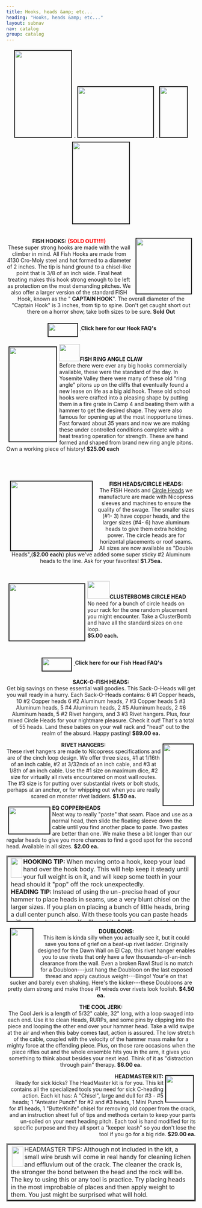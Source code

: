 ```yaml
---
title: Hooks, heads &amp; etc...
heading: "Hooks, heads &amp; etc..."
layout: subnav
nav: catalog
group: catalog
---
```


<p class="lead">
</p>

<div align="center">

<p align="center">
    <a href="http://www.fishproducts.com/pics/dawnwall_hook.jpg" target="_blank">
        <img src="{{ "/pics/dawnwall_hookTN.jpg" | prepend: site.baseurl }}" width="150" height="229" hspace="5" vspace="5" border="2">
    </a>
    <a href="http://www.fishproducts.com/pics/russ_native.jpg" target="_blank">
        <img src="{{ "/pics/russ_nativeTN.jpg" | prepend: site.baseurl }}" width="200" height="133" hspace="5" vspace="5" border="2">
    </a>
    <a href="http://www.fishproducts.com/topos/nativeTR/bip.jpeg" target="_blank">
        <img src="{{ "/pics/bipTN.jpeg" | prepend: site.baseurl }}" width="72" height="133" hspace="5" vspace="5" border="2" naturalsizeflag="3">
    </a>
    <a href="http://www.fishproducts.com/pics/coomer.jpg" target="_blank">
        <img src="{{ "/pics/coomerTN.jpg" | prepend: site.baseurl }}" width="150" height="215" hspace="5" vspace="5" border="2">
    </a>
</p>
<center>
</center>
<p>
    <br>
    <img src="{{ "/pics/hooks.jpeg" | prepend: site.baseurl }}" align="RIGHT" hspace="10" width="146" height="146" naturalsizeflag="3" border="2">
    <strong>FISH HOOKS:
        <font color="#ff0000">(SOLD OUT!!!!)
            <br>
        </font>
    </strong>These super strong hooks are made with the wall climber in mind. All Fish Hooks are made from 4130 Cro-Moly steel and hot formed to a diameter of 2 inches. The tip is hand ground to a chisel-like point that is 3/8 of an inch wide. Final heat treating makes this hook strong enough to be left as protection on the most demanding pitches. We also offer a larger version of the standard FISH Hook, known as the "
    <strong>CAPTAIN HOOK</strong>". The overall diameter of the "Captain Hook" is 3 inches, from tip to spine. Don't get caught short out there on a horror show, take both sizes to be sure.
    <strong>Sold Out
        <br>
        <br>
        <a href="http://www.fishproducts.com/faqs/hookfaq.html" target="_blank">
            <img src="{{ "/pics/faqbar.jpeg" | prepend: site.baseurl }}" width="77" height="33" hspace="5" vspace="5" border="2" align="MIDDLE" naturalsizeflag="3">
        </a>Click here for our Hook FAQ's</strong>
</p>
<p align="left">
    <strong>
        <a href="http://www.fishproducts.com/pics/fish_ringangle_claw.jpg" target="_blank">
            <img src="{{ "/pics/fish_ringangle_clawTN.jpg" | prepend: site.baseurl }}" width="125" height="250" hspace="6" vspace="6" border="2" align="left">
        </a>
        <img src="{{ "/pics/new.gif" | prepend: site.baseurl }}" width="55" height="45">FISH RING ANGLE CLAW
        <br>
    </strong>Before there were ever any big hooks commercially available, these were the standard of the day. In Yosemite Valley there were many of these old "ring angle" pitons up on the cliffs that eventually found a new lease on life as a big aid hook. These old school hooks were crafted into a pleasing shape by putting them in a fire grate in Camp 4 and beating them with a hammer to get the desired shape. They were also famous for opening up at the most inopportune times. Fast forward about 35 years and now we are making these under controlled conditions complete with a heat treating operation for strength. These are hand formed and shaped from brand new ring angle pitons. Own a working piece of history! <b>$25.00 each</b>
</p>
<p align="left">&nbsp;</p>
<p align="left">&nbsp;</p>
<img src="{{ "/pics/heads.jpeg" | prepend: site.baseurl }}" align="LEFT" hspace="10" width="216" height="183" naturalsizeflag="3" border="2">
<p>
    <strong>FISH HEADS/CIRCLE HEADS:</strong>
    <br>The FISH Heads and <a href="http://www.fishproducts.com/pics/cheads.jpeg">Circle Heads</a> we manufacture are made with Nicopress sleeves and machines to ensure the quality of the swage. The smaller sizes (#1- 3) have copper heads, and the larger sizes (#4- 6) have aluminum heads to give them extra holding power. The circle heads are for horizontal placements or roof seams. All sizes are now available as "Double Heads",(<b>$2.00 
            each</b>) plus we've added some super sticky #2 Aluminum heads to the line. Ask for your favorites!
    <strong>$1.75ea.
        <br>
    </strong>
</p>
<p>&nbsp;</p>
<p align="left"><b><font size="+1"><a href="http://www.fishproducts.com/pics/cluster.jpg" target="_blank"><img src="{{ "/pics/clusterTN.jpg" | prepend: site.baseurl }}" width="200" height="150" hspace="6" vspace="6" border="2" align="left"></a></font><font size="+1"><img src="{{ "/pics/new.gif" | prepend: site.baseurl }}" width="59" height="47"></font>CLUSTERBOMB 
            CIRCLE HEAD<font size="+1"><br>
            </font></b>No need for a bunch of circle heads on your rack for the one random placement you might encounter. Take a ClusterBomb and have all the standard sizes on one loop. <b><br>
            $5.00 each. </b>
</p>
<p align="left">&nbsp;</p>
<p>
    <strong>
        <a href="http://www.fishproducts.com/faqs/copperheadfaq.html" target="_blank">
            <img src="{{ "/pics/faqbar.jpeg" | prepend: site.baseurl }}" width="77" height="33" hspace="5" vspace="5" border="2" align="MIDDLE" naturalsizeflag="3">
        </a>Click here for our Fish Head FAQ's</strong>
</p>
<p>
    <strong>SACK-O-FISH HEADS:</strong>
    <br>Get big savings on these essential wall goodies. This Sack-O-Heads will get you wall ready in a hurry. Each Sack-O-Heads contains: 6 #1 Copper heads, 10 #2 Copper heads 6 #2 Aluminum heads, 7 #3 Copper heads 5 #3 Aluminum heads, 5 #4 Aluminum heads, 2 #5 Aluminum heads, 2 #6 Aluminum heads, 5 #2 Rivet hangers, and 3 #3 Rivet hangers. Plus, four mixed Circle Heads for your nightmare pleasure. Check it out! That's a total of 55 heads. Land these babies on your wall rack and "head" out to the realm of the absurd. Happy pasting!
    <strong>$89.00 ea.
    </strong>
</p>
<p>
    <strong>RIVET HANGERS:</strong>
    <img src="{{ "/pics/rivethanger.jpeg" | prepend: site.baseurl }}" width="79" height="162" hspace="5" vspace="5" border="2" align="RIGHT" naturalsizeflag="3">
    <br>These rivet hangers are made to Nicopress specifications and are of the cinch loop design. We offer three sizes, #1 at 1/16th of an inch cable, #2 at 3/32nds of an inch cable, and #3 at 1/8th of an inch cable. Use the #1 size on maximum dice, #2 size for virtually all rivets encountered on most wall routes. The #3 size is for putting over substantial rivets or bolt studs, perhaps at an anchor, or for whipping out when you are really scared on monster rivet ladders.
    <strong>$1.50 ea.</strong>
</p>
<p align="left"><a href="http://www.fishproducts.com/pics/eqheads.jpeg" target="_self"><b></b></a><b><a href="http://www.fishproducts.com/pics/eqheads.jpeg" target="_self"><b></b>
    </a>
    <a href="http://www.fishproducts.com/pics/eqheads.jpeg" target="_blank">
        <img src="{{ "/pics/eqheadsTN.jpeg" | prepend: site.baseurl }}" width="108" height="70" hspace="5" vspace="5" border="2" align="left">
    </a>EQ COPPERHEADS
    </b>
    <br>
    <b><a href="http://www.fishproducts.com/pics/eqheads.jpeg" target="_self"><b></b>
    </a>
    </b>Neat way to really "paste" that seam. Place and use as a normal head, then slide the floating sleeve down the cable until you find another place to paste. Two pastes are better than one. We make these a bit longer than our regular heads to give you more chances to find a good spot for the second head. Available in all sizes. <b>$2.00 
            ea.</b>
    <br clear="ALL">
</p>
<p>
</p>
<center>
    <table border="3" cellpadding="10" cellspacing="2" height="176">
        <tbody>
            <tr>
                <td height="165">
                    <img src="{{ "/pics/cactus.gif" | prepend: site.baseurl }}" align="LEFT" width="30" height="53" naturalsizeflag="3">
                    <strong>HOOKING TIP:</strong>
                    When moving onto a hook, keep your lead hand over the hook body. This will help keep it steady until your full weight is on it, and will keep some teeth in your head should it "pop" off the rock unexpectedly.
                    <br>
                    <strong>HEADING TIP:</strong>
                    Instead of using the un-precise head of your hammer to place heads in seams, use a very blunt chisel on the larger sizes. If you plan on placing a bunch of little heads, bring a dull center punch also. With these tools you can paste heads with surgical precision. You'll want it. Another option is to buy our HeadMaster Kit. It has all the devices needed for a paste-fest. Each tools use is outlined ad nauseum in the instructions. Another good idea is to always clean the groove the head is going into before trying to place it. The holding power will be much increased in most cases.</td>
            </tr>
        </tbody>
    </table>
</center>
<p></p>
<p>
    <img src="{{ "/pics/doubloon.jpeg" | prepend: site.baseurl }}" align="LEFT" hspace="10" width="58" height="128" naturalsizeflag="3" border="2">
    <strong>DOUBLOONS:</strong>
    <br>This item is kinda silly when you actually see it, but it could save you tons of grief on a beat-up rivet ladder. Originally designed for the Dawn Wall on El Cap, this rivet hanger enables you to use rivets that only have a few thousands-of-an-inch clearance from the wall. Even a broken Rawl Stud is no match for a Doubloon---just hang the Doubloon on the last exposed thread and apply cautious weight---Bingo! Your'e on that sucker and barely even shaking. Here's the kicker---these Doubloons are pretty darn strong and make those #1 wireds over rivets look foolish.
    <strong>$4.50 ea.
        <br>
    </strong>
</p>
<p>
    <strong>THE COOL JERK:</strong>
    <br>The Cool Jerk is a length of 5/32" cable, 32" long, with a loop swaged into each end. Use it to clean Heads, RURPs, and some pins by clipping into the piece and looping the other end over your hammer head. Take a wild swipe at the air and when this baby comes taut, action is assured. The low stretch of the cable, coupled with the velocity of the hammer mass make for a mighty force at the offending piece. Plus, on those rare occasions when the piece rifles out and the whole ensemble hits you in the arm, it gives you something to think about besides your next lead. Think of it as "distraction through pain" therapy.
    <strong>$6.00 ea.</strong>
</p>
<div align="right"></div>
<p align="right">
    <strong>
        <a href="http://www.fishproducts.com/pics/hmk.jpeg">
            <img src="{{ "/pics/hmkTN.jpeg" | prepend: site.baseurl }}" width="72" height="69" hspace="5" vspace="5" border="2" align="right" naturalsizeflag="3">
        </a>HEADMASTER KIT:</strong>
    <br>Ready for sick kicks? The HeadMaster kit is for you. This kit contains all the specialized tools you need for sick C-heading action. Each kit has: A "Chisel", large and dull for #3 - #5 heads; 1 "Anteater Punch" for #2 and #3 heads, 1 Mini Punch for #1 heads, 1 "ButterKnife" chisel for removing old copper from the crack, and an instruction sheet full of tips and methods certain to keep your pants un-soiled on your next heading pitch. Each tool is hand modified for its specific purpose and they all sport a "keeper leash" so you don't lose the tool if you go for a big ride.
    <strong>$29.00 ea.
    </strong>
</p>
<table border="3" align="center" cellpadding="10" cellspacing="2">
    <tbody>
        <tr>
            <td>
                <img src="{{ "/pics/cactus.gif" | prepend: site.baseurl }}" width="30" height="53" hspace="3" vspace="3" align="LEFT" naturalsizeflag="3">HEADMASTER TIPS: Although not included in the kit, a small wire brush will come in real handy for cleaning lichen and effluvium out of the crack. The cleaner the crack is, the stronger the bond between the head and the rock will be. The key to using this or any tool is practice. Try placing heads in the most improbable of places and then apply weight to them. You just might be surprised what will hold.</td>
        </tr>
    </tbody>
</table>
<p></p>
</div>
